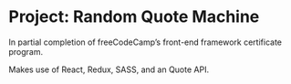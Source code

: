 # Project: Random Quote Machine
In partial completion of freeCodeCamp’s front-end framework certificate program.

Makes use of React, Redux, SASS, and an Quote API. 